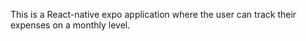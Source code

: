 This is a React-native expo application where the user can track their expenses on a monthly level. 

